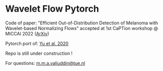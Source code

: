 # Wavelet Flow Pytorch

Code of paper: "Efficient Out-of-Distribution Detection of Melanoma with Wavelet-based Normalizing Flows" accepted at 1st CaPTion workshop @ MICCAI 2022 (<a href=https://arxiv.org/abs/2208.04639>ArXiv</a>)

Pytorch port of: <a href="https://arxiv.org/abs/2010.13821">Yu et al. 2020</a>

Repo is still under construction !

For questions: m.m.a.valiuddin@tue.nl
